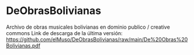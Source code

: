 # DeObrasBolivianas
Archivo de obras musicales bolivianas en dominio publico / creative commons
Link de descarga de la última versión:
https://github.com/elMuso/DeObrasBolivianas/raw/main/De%20Obras%20Bolivianas.pdf
